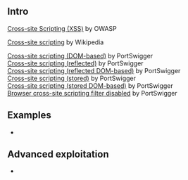 ## Intro
[Cross-site Scripting (XSS)](https://www.owasp.org/index.php/Cross-site_Scripting_(XSS)) by OWASP  

[Cross-site scripting](https://en.wikipedia.org/wiki/Cross-site_scripting) by Wikipedia  

[Cross-site scripting (DOM-based)](https://portswigger.net/knowledgebase/Issues/details/00200310_crosssitescriptingdombased) by PortSwigger  
[Cross-site scripting (reflected)](https://portswigger.net/knowledgebase/Issues/details/00200300_crosssitescriptingreflected) by PortSwigger  
[Cross-site scripting (reflected DOM-based)](https://portswigger.net/knowledgebase/Issues/details/00200311_crosssitescriptingreflecteddombased) by PortSwigger  
[Cross-site scripting (stored)](https://portswigger.net/knowledgebase/Issues/details/00200100_crosssitescriptingstored) by PortSwigger  
[Cross-site scripting (stored DOM-based)](https://portswigger.net/knowledgebase/Issues/details/00200312_crosssitescriptingstoreddombased) by PortSwigger  
[Browser cross-site scripting filter disabled](https://portswigger.net/knowledgebase/Issues/details/005009b0_browsercrosssitescriptingfilterdisabled) by PortSwigger  

## Examples
-

## Advanced exploitation
-
